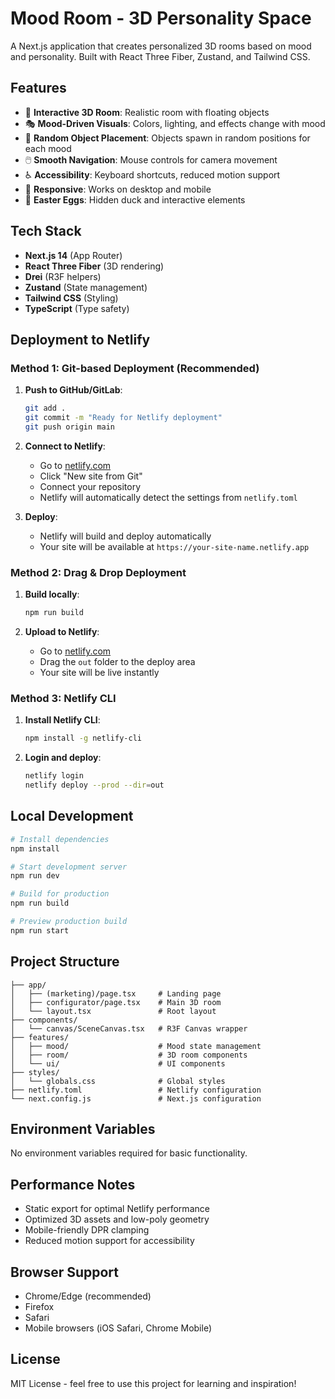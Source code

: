 # Mood Room - 3D Personality Space

A Next.js application that creates personalized 3D rooms based on mood and personality. Built with React Three Fiber, Zustand, and Tailwind CSS.

## Features

- 🎨 **Interactive 3D Room**: Realistic room with floating objects
- 🎭 **Mood-Driven Visuals**: Colors, lighting, and effects change with mood
- 🎲 **Random Object Placement**: Objects spawn in random positions for each mood
- 🖱️ **Smooth Navigation**: Mouse controls for camera movement
- ♿ **Accessibility**: Keyboard shortcuts, reduced motion support
- 📱 **Responsive**: Works on desktop and mobile
- 🎯 **Easter Eggs**: Hidden duck and interactive elements

## Tech Stack

- **Next.js 14** (App Router)
- **React Three Fiber** (3D rendering)
- **Drei** (R3F helpers)
- **Zustand** (State management)
- **Tailwind CSS** (Styling)
- **TypeScript** (Type safety)

## Deployment to Netlify

### Method 1: Git-based Deployment (Recommended)

1. **Push to GitHub/GitLab**:
   ```bash
   git add .
   git commit -m "Ready for Netlify deployment"
   git push origin main
   ```

2. **Connect to Netlify**:
   - Go to [netlify.com](https://netlify.com)
   - Click "New site from Git"
   - Connect your repository
   - Netlify will automatically detect the settings from `netlify.toml`

3. **Deploy**:
   - Netlify will build and deploy automatically
   - Your site will be available at `https://your-site-name.netlify.app`

### Method 2: Drag & Drop Deployment

1. **Build locally**:
   ```bash
   npm run build
   ```

2. **Upload to Netlify**:
   - Go to [netlify.com](https://netlify.com)
   - Drag the `out` folder to the deploy area
   - Your site will be live instantly

### Method 3: Netlify CLI

1. **Install Netlify CLI**:
   ```bash
   npm install -g netlify-cli
   ```

2. **Login and deploy**:
   ```bash
   netlify login
   netlify deploy --prod --dir=out
   ```

## Local Development

```bash
# Install dependencies
npm install

# Start development server
npm run dev

# Build for production
npm run build

# Preview production build
npm run start
```

## Project Structure

```
├── app/
│   ├── (marketing)/page.tsx     # Landing page
│   ├── configurator/page.tsx    # Main 3D room
│   └── layout.tsx               # Root layout
├── components/
│   └── canvas/SceneCanvas.tsx   # R3F Canvas wrapper
├── features/
│   ├── mood/                    # Mood state management
│   ├── room/                    # 3D room components
│   └── ui/                      # UI components
├── styles/
│   └── globals.css              # Global styles
├── netlify.toml                 # Netlify configuration
└── next.config.js               # Next.js configuration
```

## Environment Variables

No environment variables required for basic functionality.

## Performance Notes

- Static export for optimal Netlify performance
- Optimized 3D assets and low-poly geometry
- Mobile-friendly DPR clamping
- Reduced motion support for accessibility

## Browser Support

- Chrome/Edge (recommended)
- Firefox
- Safari
- Mobile browsers (iOS Safari, Chrome Mobile)

## License

MIT License - feel free to use this project for learning and inspiration!